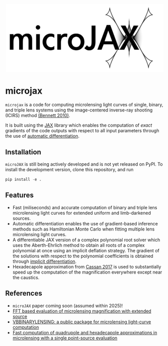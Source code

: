 <p align="center">
  <img width = "500" src="figs/microjax.png"/>
  <br>
</p>


# microjax

`microjax` is a code for computing microlensing light curves of single, binary, and triple lens systems using the image-centered inverse-ray shooting (ICIRS) method [(Bennett 2010)](https://ui.adsabs.harvard.edu/abs/2010ApJ...716.1408B/abstract). 

It is built using the [JAX](https://github.com/google/jax) library which enables the computation of *exact* gradients of the code outputs with respect to all input parameters through the use of [automatic differentiation](https://jax.readthedocs.io/en/latest/notebooks/autodiff_cookbook.html). 

## Installation
`microJAX` is still being actively developed and is not yet released on PyPI. To install the development version, clone this repository, and run
```python
pip install -e .
```
## Features
- Fast (miliseconds) and accurate computation of binary and triple lens microlensing light curves for extended uniform and limb-darkened sources.
- Automatic differentiation enables the use of gradient-based inference methods such as Hamiltonian Monte Carlo when fitting multiple lens microlensing light curves.
- A differentiable JAX version of a complex polynomial root solver which uses the Aberth-Ehrlich method to obtain all roots of a complex polynomial at once using an implicit deflation strategy. The gradient of the solutions with respect to the polynomial coefficients is obtained through [implicit differentiation](http://implicit-layers-tutorial.org/implicit_functions/).
- Hexadecapole approximation from [Cassan 2017](https://academic.oup.com/mnras/article/468/4/3993/3103057?login=true) is used to substantially speed up the computation of the magnification everywhere except near the caustics.

## References
- `microJAX` paper coming soon (assumed within 2025)!
- [FFT based evaluation of microlensing magnification with extended source](https://ui.adsabs.harvard.edu/abs/2022ApJ...937...63S/abstract)
- [VBBINARYLENSING: a public package for microlensing light-curve computation](https://ui.adsabs.harvard.edu/abs/2018MNRAS.479.5157B/abstract)
- [Fast computation of quadrupole and hexadecapole approximations in microlensing with a single point-source evaluation](https://academic.oup.com/mnras/article/468/4/3993/3103057?login=true)